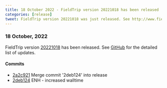 ```yaml
---
title: 18 October 2022 - FieldTrip version 20221018 has been released
categories: [release]
tweet: FieldTrip version 20221018 was just released. See http://www.fieldtriptoolbox.org/#18-october-2022
---
```


### 18 October, 2022

FieldTrip version [20221018](http://github.com/fieldtrip/fieldtrip/releases/tag/20221018) has been released.
See [GitHub](https://github.com/fieldtrip/fieldtrip/compare/20221014...20221018) for the detailed list of updates.

#### Commits

- [2a2c921](http://github.com/fieldtrip/fieldtrip/commit/2a2c921) Merge commit '2deb124' into release
- [2deb124](http://github.com/fieldtrip/fieldtrip/commit/2deb124) ENH - increased walltime
